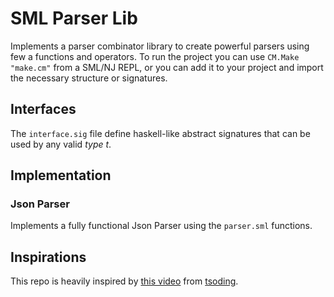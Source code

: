 # **SML Parser Lib**
Implements a parser combinator library to create powerful parsers using few a functions and operators. To run the project you can use `CM.Make "make.cm"` from a SML/NJ REPL, or you can add it to your project and import the necessary structure or signatures.

## **Interfaces**
The `interface.sig` file define haskell-like abstract signatures that can be used by any valid _type t_.

## **Implementation**
### **Json Parser**
Implements a fully functional Json Parser using the `parser.sml` functions. 

## **Inspirations**
This repo is heavily inspired by [this video](https://www.youtube.com/watch?v=N9RUqGYuGfw) from [tsoding](https://github.com/tsoding).
